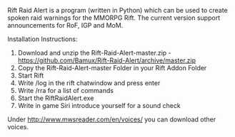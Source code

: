 Rift Raid Alert is a program (written in Python) which can be used to create spoken raid warnings for the MMORPG Rift.
The current version support announcements for RoF, IGP and MoM.

Installation Instructions:

1.  Download and unzip the Rift-Raid-Alert-master.zip - https://github.com/Bamux/Rift-Raid-Alert/archive/master.zip
2.  Copy the Rift-Raid-Alert-master Folder in your Rift Addon Folder
3.  Start Rift
4.  Write /log in the rift chatwindow and press enter
5.  Write /rra for a list of commands
5.  Start the RiftRaidAlert.exe
6.  Write in game Siri introduce yourself for a sound check

Under http://www.mwsreader.com/en/voices/ you can download other voices.
